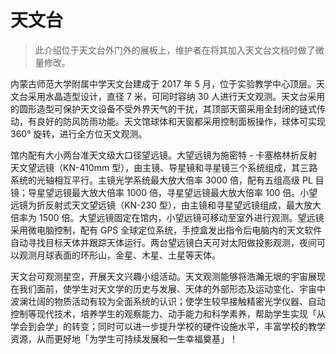 # 天文台

> 此介绍位于天文台外门外的展板上，维护者在将其加入天文台文档时做了微量修改。

内蒙古师范大学附属中学天文台建成于 2017 年 5 月，位于实验教学中心顶层。天文台采用水晶造型设计，直径 7 米，可同时容纳 30 人进行天文观测。天文台采用的圆形造型可保护天文设备不受外界天气的干扰，其顶部天窗采用全封闭的链式传动，有良好的防风防雨功能。天文馆球体和天窗都采用控制面板操作，球体可实现 360° 旋转，进行全方位天文观测。

馆内配有大小两台准天文级大口径望远镜。大望远镜为施密特 - 卡塞格林折反射天文望远镜（KN-410mm 型），由主镜、导星镜和寻星镜三个系统组成，其三路系统的光轴相互平行。主镜光学系统最大放大倍率 3000 倍，配有五组高级 PL 目镜；导星望远镜最大放大倍率 1000 倍，寻星望远镜最大放大倍率 100 倍。小望远镜为折反射式天文望远镜（KN-230 型），由主镜和寻星望远镜组成，最大放大倍率为 1500 倍。大望远镜固定在馆内，小望远镜可移动至室外进行观测。望远镜采用微电脑控制，配有 GPS 全球定位系统，手控盒发出指令后电脑内的天文软件自动寻找目标天体并跟踪天体运行。两台望远镜白天可对太阳做投影观测，夜间可以观测月球表面的环形山，金星、木星、土星等天体。

天文台可观测星空，开展天文兴趣小组活动。天文观测能够将浩瀚无垠的宇宙展现在我们面前，使学生对天文学的历史与发展、天体的外部形态及运动变化、宇宙中波澜壮阔的物质活动有较为全面系统的认识；使学生较早接触精密光学仪器、自动控制等现代技术，培养学生的观察能力、动手能力和科学素养，帮助学生实现「从学会到会学」的转变；同时可以进一步提升学校的硬件设施水平，丰富学校的教学资源，从而更好地「为学生可持续发展和一生幸福奠基」！
